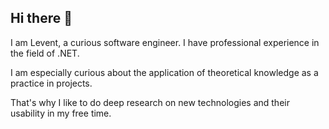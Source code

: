 ## Hi there 👋

I am Levent, a curious software engineer. I have professional experience in the field of .NET.

I am especially curious about the application of theoretical knowledge as a practice in projects. 

That's why I like to do deep research on new technologies and their usability in my free time.

